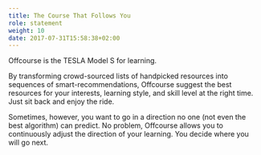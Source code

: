 ```yaml
---
title: The Course That Follows You
role: statement
weight: 10
date: 2017-07-31T15:58:38+02:00
---
```

Offcourse is the TESLA Model S for learning.

By transforming crowd-sourced lists of handpicked resources into sequences of smart-recommendations, Offcourse suggest the best resources for your interests, learning style, and skill level at the right time. Just sit back and enjoy the ride.

Sometimes, however, you want to go in a direction no one (not even the best algorithm) can predict. No problem, Offcourse allows you to continuously adjust the direction of your learning. You decide where you will go next.
